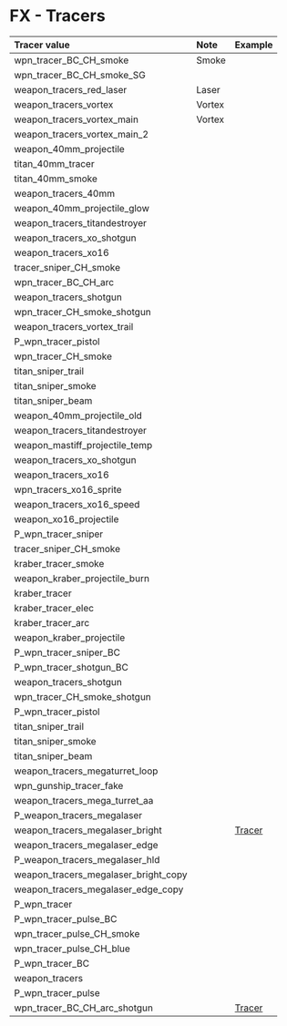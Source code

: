 # FX - Tracers

| Tracer value | Note | Example |
| :--- | :--- | :--- |
| wpn\_tracer\_BC\_CH\_smoke | Smoke |  |
| wpn\_tracer\_BC\_CH\_smoke\_SG |  |  |
| weapon\_tracers\_red\_laser | Laser |  |
| weapon\_tracers\_vortex | Vortex |  |
| weapon\_tracers\_vortex\_main | Vortex |  |
| weapon\_tracers\_vortex\_main\_2 |  |  |
| weapon\_40mm\_projectile |  |  |
| titan\_40mm\_tracer |  |  |
| titan\_40mm\_smoke |  |  |
| weapon\_tracers\_40mm |  |  |
| weapon\_40mm\_projectile\_glow |  |  |
| weapon\_tracers\_titandestroyer |  |  |
| weapon\_tracers\_xo\_shotgun |  |  |
| weapon\_tracers\_xo16 |  |  |
| tracer\_sniper\_CH\_smoke |  |  |
| wpn\_tracer\_BC\_CH\_arc |  |  |
| weapon\_tracers\_shotgun |  |  |
| wpn\_tracer\_CH\_smoke\_shotgun |  |  |
| weapon\_tracers\_vortex\_trail |  |  |
| P\_wpn\_tracer\_pistol |  |  |
| wpn\_tracer\_CH\_smoke |  |  |
| titan\_sniper\_trail |  |  |
| titan\_sniper\_smoke |  |  |
| titan\_sniper\_beam |  |  |
| weapon\_40mm\_projectile\_old |  |  |
| weapon\_tracers\_titandestroyer |  |  |
| weapon\_mastiff\_projectile\_temp |  |  |
| weapon\_tracers\_xo\_shotgun |  |  |
| weapon\_tracers\_xo16 |  |  |
| wpn\_tracers\_xo16\_sprite |  |  |
| weapon\_tracers\_xo16\_speed |  |  |
| weapon\_xo16\_projectile |  |  |
| P\_wpn\_tracer\_sniper |  |  |
| tracer\_sniper\_CH\_smoke |  |  |
| kraber\_tracer\_smoke |  |  |
| weapon\_kraber\_projectile\_burn |  |  |
| kraber\_tracer |  |  |
| kraber\_tracer\_elec |  |  |
| kraber\_tracer\_arc |  |  |
| weapon\_kraber\_projectile |  |  |
| P\_wpn\_tracer\_sniper\_BC |  |  |
| P\_wpn\_tracer\_shotgun\_BC |  |  |
| weapon\_tracers\_shotgun |  |  |
| wpn\_tracer\_CH\_smoke\_shotgun |  |  |
| P\_wpn\_tracer\_pistol |  |  |
| titan\_sniper\_trail |  |  |
| titan\_sniper\_smoke |  |  |
| titan\_sniper\_beam |  |  |
| weapon\_tracers\_megaturret\_loop |  |  |
| wpn\_gunship\_tracer\_fake |  |  |
| weapon\_tracers\_mega\_turret\_aa |  |  |
| P\_weapon\_tracers\_megalaser |  |  |
| weapon\_tracers\_megalaser\_bright |  | [Tracer](https://gfycat.com/soupygenuineamericanbulldog) |
| weapon\_tracers\_megalaser\_edge |  |  |
| P\_weapon\_tracers\_megalaser\_hld |  |  |
| weapon\_tracers\_megalaser\_bright\_copy |  |  |
| weapon\_tracers\_megalaser\_edge\_copy |  |  |
| P\_wpn\_tracer |  |  |
| P\_wpn\_tracer\_pulse\_BC |  |  |
| wpn\_tracer\_pulse\_CH\_smoke |  |  |
| wpn\_tracer\_pulse\_CH\_blue |  |  |
| P\_wpn\_tracer\_BC |  |  |
| weapon\_tracers |  |  |
| P\_wpn\_tracer\_pulse |  |  |
| wpn\_tracer\_BC\_CH\_arc\_shotgun |  | [Tracer](https://gfycat.com/livelyancientafricancivet) |

